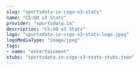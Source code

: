 ```yaml
---
slug: "sportsdata-io-csgo-v3-stats"
name: "CS:GO v3 Stats"
provider: "sportsdata.io"
description: "CS:GO v3 Stats"
logo: "sportsdata.io-csgo-v3-stats-logo.jpeg"
logoMediaType: "image/jpeg"
tags:
- name: "entertainment"
stubs: "sportsdata.io-csgo-v3-stats-stubs.json"
---
```


